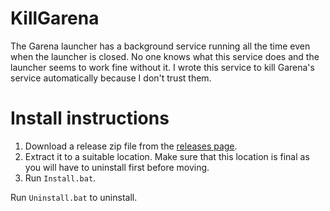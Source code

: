 # KillGarena
The Garena launcher has a background service running all the time even when the launcher is closed. No one knows what this service does and the launcher seems to work fine without it. I wrote this service to kill Garena's service automatically because I don't trust them.


# Install instructions
1. Download a release zip file from the [releases page](https://github.com/SadmanTariq/kill-garena/releases/).
2. Extract it to a suitable location. Make sure that this location is final as you will have to uninstall first before moving.
3. Run `Install.bat`.

Run `Uninstall.bat` to uninstall.
